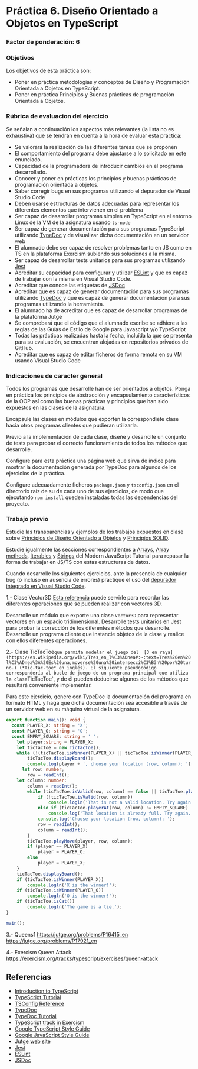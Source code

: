 # Práctica 6. Diseño Orientado a Objetos en TypeScript
### Factor de ponderación: 6

### Objetivos
Los objetivos de esta práctica son:
* Poner en práctica metodologías y conceptos de Diseño y Programación Orientada a Objetos en TypeScript.
* Poner en práctica Principios y Buenas prácticas de programación Orientada a Objetos.

### Rúbrica de evaluacion del ejercicio
Se señalan a continuación los aspectos más relevantes (la lista no es exhaustiva)
que se tendrán en cuenta a la hora de evaluar esta práctica:
* Se valorará la realización de las diferentes tareas que se proponen
* El comportamiento del programa debe ajustarse a lo solicitado en este enunciado.
* Capacidad de la programadora de introducir cambios en el programa desarrollado.
* Conocer y poner en prácticas los principios y buenas prácticas de programación orientada a objetos.
* Saber corregir bugs en sus programas utilizando el depurador de Visual Studio Code
* Deben usarse estructuras de datos adecuadas para representar los diferentes elementos que intervienen en el problema
* Ser capaz de desarrollar programas simples en TypeScript en el entorno Linux de la VM de la asignatura usando
  `ts-node`
* Ser capaz de generar documentación para sus programas TypeScript utilizando
  [TypeDoc](https://typedoc.org/)
  y de visualizar dicha documentación en un servidor web
* El alumnado debe ser capaz de resolver problemas tanto en JS como en TS en la plataforma Exercism subiendo sus soluciones a la misma.
* Ser capaz de desarrollar tests unitarios para sus programas utilizando
  [Jest](https://jestjs.io/)
* Acreditar su capacidad para configurar y utilizar 
  [ESLint](https://eslint.org/)
y que es capaz de trabajar con la misma en Visual Studio Code.
* Acreditar que conoce las etiquetas de 
  [JSDoc](https://jsdoc.app/)
* Acreditar que es capaz de generar documentación para sus programas utilizando
  [TypeDoc](https://typedoc.org/)
y que es capaz de generar documentación para sus programas utilizando la herramienta.
* El alumnado ha de acreditar que es capaz de desarrollar programas de la plataforma Jutge
* Se comprobará que el código que el alumnado escribe se adhiere a las reglas de las Guías de Estilo de Google
  para Javascript y/o TypeScript
* Todas las prácticas realizadas hasta la fecha, incluída la que se presenta para su evaluación, se encuentran alojadas en repositorios privados de GitHub.
* Acreditar que es capaz de editar ficheros de forma remota en su VM usando Visual Studio Code

### Indicaciones de caracter general
Todos los programas que desarrolle han de ser orientados a objetos.
Ponga en práctica los principios de abstracción y encapsulamiento característicos 
de la OOP así como las buenas prácticas y principios que han sido expuestos en las clases de la asignatura.

Encapsule las clases en módulos que exporten la correspondiete clase hacia otros programas clientes que pudieran utilizarla.

Previo a la implementación de cada clase, diseñe y desarrolle un conjunto de tests para probar el correcto
funcionamiento de todos los métodos que desarrolle.

Configure para esta práctica una página web que sirva de índice para mostrar la documentación generada por
TypeDoc para algunos de los ejercicios de la práctica.

Configure adecuadamente ficheros `package.json` y `tsconfig.json` en el directorio raíz de su de cada uno de sus ejercicios, 
de modo que ejecutando `npm install` queden instaladas todas las dependencias del proyecto.

### Trabajo previo
Estudie las transparencias y ejemplos de los trabajos expuestos en clase sobre 
[Principios de Diseño Orientado a Objetos](https://campusingenieriaytecnologia2223.ull.es/mod/url/view.php?id=27637)
y
[Principios SOLID](https://campusingenieriaytecnologia2223.ull.es/mod/url/view.php?id=27638).

Estudie igualmente las secciones correspondientes a 
[Arrays](https://javascript.info/array),
[Array methods](https://javascript.info/array-methods),
[Iterables](https://javascript.info/iterable)
y
[Strings](https://javascript.info/string)
del Modern JavaScript Tutorial para repasar la forma de trabajar en JS/TS con estas estructuras de datos.

Cuando desarrolle los siguientes ejercicios, ante la presencia de cualquier bug (o incluso en ausencia de
errores) practique el uso del 
[depurador integrado en Visual Studio Code](https://code.visualstudio.com/docs/nodejs/nodejs-debugging).

1.- Clase Vector3D
[Esta referencia](https://www.nagwa.com/en/explainers/653193529121/)
puede servirle para recordar las diferentes operaciones que se pueden realizar con vectores 3D.

Desarrolle un módulo que exporte una clase `Vector3D` para representar vectores en un espacio tridimensional.
Desarrolle tests unitarios en Jest para probar la corrección de los diferentes métodos que desarrolle.
Desarrolle un programa cliente que instancie objetos de la clase y realice con ellos diferentes operaciones.

2.- Clase TicTacToe` que permita modelar el juego del 
[3 en raya](https://es.wikipedia.org/wiki/Tres_en_l%C3%ADnea#:~:text=Tres%20en%20l%C3%ADnea%3A%20Es%20una,moverse%20una%20intersecci%C3%B3n%20por%20turno.)
(*Tic-tac-toe* en inglés).
El siguiente pseudocódigo correspondería al bucle de juego de un programa principal que utiliza la clase
`TicTacToe`, y de él pueden deducirse algunos de los métodos que resultará conveniente implementar.

Para este ejercicio, genere con TypeDoc la documentación del programa en formato HTML y haga que dicha documentación 
sea accesible a través de un servidor web en su máquina virtual de la asignatura.
``` ts
export function main(): void { 
  const PLAYER_X: string = 'X';
  const PLAYER_O: string = 'O';
  const EMPRY_SQUARE: string = ' ';
	let player:string = PLAYER_X;
	let ticTacToe = new TicTacToe();
	while (!(ticTacToe.isWinner(PLAYER_X) || ticTacToe.isWinner(PLAYER_O) || ticTacToe.isFull())) {
		ticTacToe.displayBoard();
		console.log(player + ', choose your location (row, column): ');
	  let row: number;
		row = readInt();
    let column: number:
		column = readInt();
		while (ticTacToe.isValid(row, column) == false || ticTacToe.playerAt(row, column) != EMPTY_SQUARE) {
			if (!ticTacToe.isValid(row, column))
				console.logln('That is not a valid location. Try again.');
			else if (ticTacToe.playerAt(row, column) != EMPTY_SQUARE)
				console.log('That location is already full. Try again.');
			console.log('Choose your location (row, column): ');
			row = readInt();
			column = readInt();
		}
		ticTacToe.playMove(player, row, column);
		if (player == PLAYER_X)
			player = PLAYER_O;
		else
			player = PLAYER_X;
	}
	ticTacToe.displayBoard();
	if (ticTacToe.isWinner(PLAYER_X))
		console.logln('X is the winner!');
	if (ticTacToe.isWinner(PLAYER_O))
		console.logln('O is the winner!');
	if (ticTacToe.isCat())
		console.logln('The game is a tie.');
}

main();
```

3.- Queens1 https://jutge.org/problems/P16415_en
            https://jutge.org/problems/P17921_en

4.- Exercism Queen Attack https://exercism.org/tracks/typescript/exercises/queen-attack

## Referencias
* [Introduction to TypeScript](https://github.com/alu0101329888/Introduction-to-TypeScript)
* [TypeScript Tutorial](https://www.typescripttutorial.net/)
* [TSConfig Reference](https://www.typescriptlang.org/tsconfig)
* [TypeDoc](https://typedoc.org/)
* [TypeDoc Tutorial](https://cancerberosgx.github.io/javascript-documentation-examples/examples/typedoc-tutorial-basic/docs/docco/src/index.html#:~:text=TypeDoc%20is%20an%20API%20documentation,HTML%20documentation%20website%20for%20you.)
* [TypeScript track in Exercism](https://exercism.org/tracks/typescript)
* [Google TypeScript Style Guide](https://google.github.io/styleguide/tsguide.html)
* [Google JavaScript Style Guide](https://google.github.io/styleguide/jsguide.html)
* [Jutge web site](https://jutge.org/)
* [Jest](https://jestjs.io/)
* [ESLint](https://eslint.org/)
* [JSDoc](https://jsdoc.app/)
